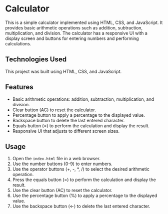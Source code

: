 # Calculator

This is a simple calculator implemented using HTML, CSS, and JavaScript. It provides basic arithmetic operations such as addition, subtraction, multiplication, and division. The calculator has a responsive UI with a display screen and buttons for entering numbers and performing calculations.

## Technologies Used

This project was built using HTML, CSS, and JavaScript.

## Features

- Basic arithmetic operations: addition, subtraction, multiplication, and division.
- Clear button (AC) to reset the calculator.
- Percentage button to apply a percentage to the displayed value.
- Backspace button to delete the last entered character.
- Equals button (=) to perform the calculation and display the result.
- Responsive UI that adjusts to different screen sizes.

## Usage

1. Open the `index.html` file in a web browser.
2. Use the number buttons (0-9) to enter numbers.
3. Use the operator buttons (+, -, *, /) to select the desired arithmetic operation.
4. Press the equals button (=) to perform the calculation and display the result.
5. Use the clear button (AC) to reset the calculator.
6. Use the percentage button (%) to apply a percentage to the displayed value.
7. Use the backspace button (&larr;) to delete the last entered character.
